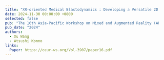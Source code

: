 ```yaml
---
title: "XR-oriented Medical Elastodynamics : Developing a Versatile 2D Energy-based FEM Framework and Its Applications"
date: 2024-11-30 00:00:00 +0800
selected: false
pub: "The 16th Asia-Pacific Workshop on Mixed and Augmented Reality (APMAR2024)"
pub_date: "2024"
authors:
  - Xu Wang
  - Atsushi Konno
links:
  Paper: https://ceur-ws.org/Vol-3907/paper16.pdf
---
```

